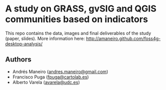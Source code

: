 # A study on GRASS, gvSIG and QGIS communities based on indicators

This repo contains the data, images and final deliverables of the study (paper, slides). More information here:
http://amaneiro.github.com/foss4g-desktop-analysis/

## Authors

* Andrés Maneiro (andres.maneiro@gmail.com)
* Francisco Puga (fpuga@cartolab.es)
* Alberto Varela (avarela@udc.es)
